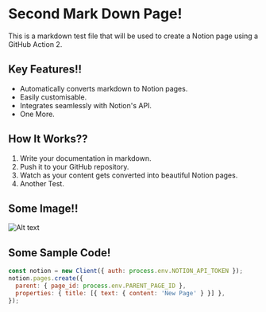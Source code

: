 # Second Mark Down Page!

This is a markdown test file that will be used to create a Notion page using a GitHub Action 2.

## Key Features!!
- Automatically converts markdown to Notion pages.
- Easily customisable.
- Integrates seamlessly with Notion's API.
- One More.

## How It Works??
1. Write your documentation in markdown.
2. Push it to your GitHub repository.
3. Watch as your content gets converted into beautiful Notion pages.
4. Another Test.

## Some Image!!
![Alt text](https://github.blog/wp-content/uploads/2023/01/1200x640-2.png "a sample image title")

## Some Sample Code!
```javascript
const notion = new Client({ auth: process.env.NOTION_API_TOKEN });
notion.pages.create({
  parent: { page_id: process.env.PARENT_PAGE_ID },
  properties: { title: [{ text: { content: 'New Page' } }] },
});


